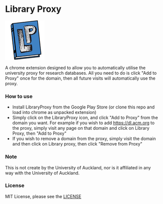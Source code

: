 # Library Proxy
![img](https://github.com/lukethompsxn/LibraryProxy/blob/master/images/LibraryProxy128.png) 

A chrome extension designed to allow you to automatically utilise the university proxy for research databases. All you need to do is click "Add to Proxy" once for the domain, then all future visits will automatically use the proxy.

### How to use
- Install LibraryProxy from the Google Play Store (or clone this repo and load into chrome as unpacked extension)
- Simply click on the LibraryProxy icon, and click "Add to Proxy" from the domain you want. For example if you wish to add https://dl.acm.org to the proxy, simply visit any page on that domain and click on Library Proxy, then "Add to Proxy"
- If you wish to remove a domain from the proxy, simply visit the domain and then click on Library proxy, then click "Remove from Proxy"

### Note
This is not create by the University of Auckland, nor is it affiliated in any way with the University of Auckland.

### License
MIT License, please see the [LICENSE](https://github.com/lukethompsxn/LibraryProxy/blob/master/LICENSE)
